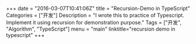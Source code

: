 +++
date = "2016-03-07T10:41:06Z"
title = "Recursion-Demo in TypeScript"
Categories = ["开发"]
Description = "I wrote this to practice of Typescript. Implement it using recursion for demonstration purpose."
Tags = ["开发", "Algorithm", "TypeScript"]
menu = "main"
linktitle="recursion demo in typescript"
+++

<script async src="//jsfiddle.net/qiansen1386/yLdr5082/embed/js,html,result/"></script>